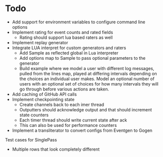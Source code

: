 # Todo

* Add support for environment variables to configure command line options
* Implement rating for event counts and rated fields
    * Rating should support lua based raters as well
* Implement replay generator
* Integrate LUA interpret for custom generators and raters
    * Add Sample as reflected global in Lua interpreter
    * Add options map to Sample to pass optional parameters to the generator
    * Build example where we model a user with different log messages, pulled from the lines map, played at differing intervals depending on the choices
      an individual user makes.  Model an optional number of users with an optional set of choices for how many intervals they will go through before
      various actions are taken.
* Add caching of GitHub API calls
* Implement checkpointing state
    * Create channels back to each imer thread
    * Outputters should acknowledge output and that should increment state counters
    * Each timer thread should write current state after ack
    * This can also be used for performance counters
* Implement a transliterator to convert configs from Eventgen to Gogen



Test cases for SinglePass
* Multiple rows that look completely different

